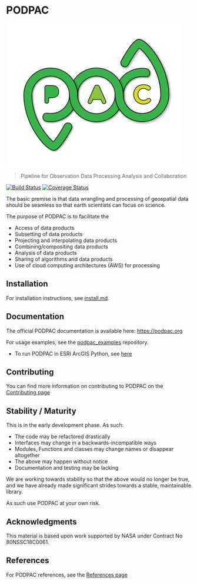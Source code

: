 # PODPAC 

[![icon](doc/source/_static/img/icon.svg)](https://podpac.org)

> Pipeline for Observation Data Processing Analysis and Collaboration

[![Build Status](https://travis-ci.org/creare-com/podpac.svg?branch=develop)](https://travis-ci.org/creare-com/podpac)
[![Coverage Status](https://coveralls.io/repos/github/creare-com/podpac/badge.svg)](https://coveralls.io/github/creare-com/podpac)

The basic premise is that data wrangling and processing of geospatial data should be seamless 
so that earth scientists can focus on science. 

The purpose of PODPAC is to facilitate the
 * Access of data products
 * Subsetting of data products
 * Projecting and interpolating data products
 * Combining/compositing data products
 * Analysis of data products
 * Sharing of algorithms and data products
 * Use of cloud computing architectures (AWS) for processing
 
## Installation
For installation instructions, see [install.md](doc/source/install.md). 

## Documentation

The official PODPAC documentation is available here: https://podpac.org

For usage examples, see the [podpac_examples](https://github.com/creare-com/podpac_examples) repository. 

- To run PODPAC in ESRI ArcGIS Python, see [here](notes/packages_EsriPlus_Python.md)

## Contributing

You can find more information on contributing to PODPAC on the [Contributing page](https://podpac.org/contributing.html)

## Stability / Maturity

This is in the early development phase. As such:

* The code may be refactored drastically
* Interfaces may change in a backwards-incompatible ways
* Modules, Functions and classes may change names or disappear altogether
* The above may happen without notice
* Documentation and testing may be lacking

We are working towards stability so that the above would no longer be true, and we have already made significant strides towards a stable, maintainable library. 

As such use PODPAC at your own risk. 

## Acknowledgments

This material is based upon work supported by NASA under Contract No 80NSSC18C0061.

## References

For PODPAC references, see the [References page](https://podpac.org/references.html)
